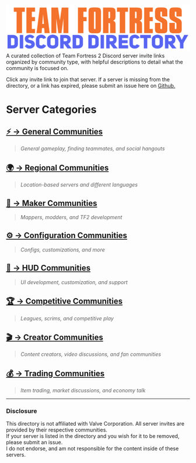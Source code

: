 ![alt text](images/logo.png)
A curated collection of Team Fortress 2 Discord server invite links organized by community type, with helpful descriptions to detail what the community is focused on.

Click any invite link to join that server. If a server is missing from the directory, or a link has expired, please submit an issue here on [Github.](https://github.com/7eventy7/Team-Fortress-Discord-Directory/issues)

# Server Categories 

## [⚡ → General Communities](communities/general.md)
> *General gameplay, finding teammates, and social hangouts*

## [🌍 → Regional Communities](communities/regional.md)
> *Location-based servers and different languages*

## [🎨 → Maker Communities](communities/makers.md)
> *Mappers, modders, and TF2 development*

## [⚙️ → Configuration Communities](communities/configuration.md)
> *Configs, customizations, and more*

## [📐 → HUD Communities](communities/huds.md)
> *UI development, customization, and support*

## [🏆 → Competitive Communities](communities/competitive.md)
> *Leagues, scrims, and competitive play*

## [🎬 → Creator Communities](communities/creators.md)
> *Content creators, video discussions, and fan communities*

## [💰 → Trading Communities](communities/trading.md)
> *Item trading, market discussions, and economy talk*


---

### Disclosure
This directory is not affiliated with Valve Corporation. All server invites are provided by their respective communities.<br>
If your server is listed in the directory and you wish for it to be removed, please submit an issue.<br>
I do not endorse, and am not responsible for the content inside of these servers.